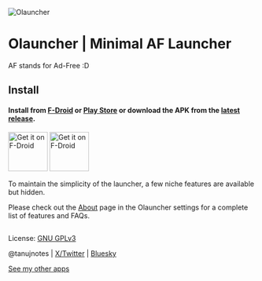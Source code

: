![Olauncher](https://repository-images.githubusercontent.com/278638069/db0acb80-661b-11eb-803e-926cae5dccb4)


# Olauncher | Minimal AF Launcher
AF stands for Ad-Free :D


## Install

#### Install from [F-Droid](https://f-droid.org/packages/app.olauncher) or [Play Store](https://play.google.com/store/apps/details?id=app.olauncher) or download the APK from the [latest release](https://github.com/tanujnotes/Olauncher/releases/).

[<img src="https://fdroid.gitlab.io/artwork/badge/get-it-on.png"
    alt="Get it on F-Droid"
    height="80">](https://f-droid.org/packages/app.olauncher)
[<img src="https://play.google.com/intl/en_us/badges/static/images/badges/en_badge_web_generic.png"
    alt="Get it on F-Droid"
    height="80">](https://play.google.com/store/apps/details?id=app.olauncher)

To maintain the simplicity of the launcher, a few niche features are available but hidden.

Please check out the [About](https://tanujnotes.substack.com/p/olauncher-minimal-af-launcher?utm_source=github) page in the Olauncher settings for a complete list of features and FAQs.

##

License: [GNU GPLv3](https://www.gnu.org/licenses/gpl-3.0.en.html)

@tanujnotes | [X/Twitter](https://twitter.com/tanujnotes) | [Bluesky](https://bsky.app/profile/tanujnotes.bsky.social)

[See my other apps](https://play.google.com/store/apps/dev?id=7198807840081074933)
